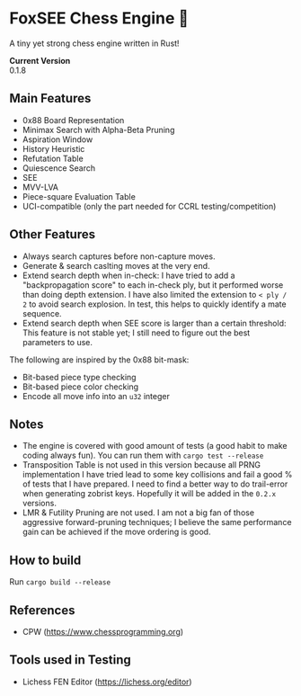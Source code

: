 # FoxSEE Chess Engine 🦊
A tiny yet strong chess engine written in Rust!  

**Current Version**  
0.1.8

## Main Features

- 0x88 Board Representation
- Minimax Search with Alpha-Beta Pruning
- Aspiration Window
- History Heuristic
- Refutation Table
- Quiescence Search
- SEE
- MVV-LVA
- Piece-square Evaluation Table
- UCI-compatible (only the part needed for CCRL testing/competition)

## Other Features

- Always search captures before non-capture moves.
- Generate & search caslting moves at the very end.
- Extend search depth when in-check: I have tried to add a "backpropagation score" to each in-check ply, but it performed worse than doing depth extension. I have also limited the extension to `< ply / 2` to avoid search explosion. In test, this helps to quickly identify a mate sequence.
- Extend search depth when SEE score is larger than a certain threshold: This feature is not stable yet; I still need to figure out the best parameters to use.

The following are inspired by the 0x88 bit-mask:

- Bit-based piece type checking
- Bit-based piece color checking
- Encode all move info into an `u32` integer

## Notes
- The engine is covered with good amount of tests (a good habit to make coding always fun). You can run them with `cargo test --release`
- Transposition Table is not used in this version because all PRNG implementation I have tried lead to some key collisions and fail a good % of tests that I have prepared. I need to find a better way to do trail-error when generating zobrist keys. Hopefully it will be added in the `0.2.x` versions.
- LMR & Futility Pruning are not used. I am not a big fan of those aggressive forward-pruning techniques; I believe the same performance gain can be achieved if the move ordering is good.

## How to build
Run `cargo build --release`

## References
- CPW (https://www.chessprogramming.org)

## Tools used in Testing
- Lichess FEN Editor (https://lichess.org/editor)
